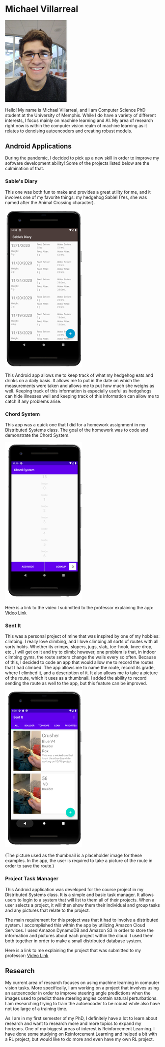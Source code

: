 # Michael Villarreal

<img src="profile_pic.jpeg" alt="drawing" width="200"/>

Hello! My name is Michael Villarreal, and I am Computer Science PhD student at the University of Memphis. While I do have a variety of different interests, I focus mainly on machine learning and AI. My area of research right now is within the computer vision realm of machine learning as it relates to denoising autoencoders and creating robust models.


## Android Applications

During the pandemic, I decided to pick up a new skill in order to improve my software development ability! Some of the projects listed below are the culmination of that.

### Sable's Diary

This one was both fun to make and provides a great utility for me, and it involves one of my favorite things: my hedgehog Sable! (Yes, she was named after the Animal Crossing character).

<img src="sables_diary_example.png" alt="drawing" width="250"/>

This Android app allows me to keep track of what my hedgehog eats and drinks on a daily basis. It allows me to put in the date on which the measurements were taken and allows me to put how much she weighs as well. Keeping track of this information is especially useful as hedgehogs can hide illnesses well and keeping track of this information can allow me to catch if any problems arise.

### Chord System

This app was a quick one that I did for a homework assignment in my Distributed Systems class. The goal of the homework was to code and demonstrate the Chord System.

<img src="chord_system_example.png" alt="drawing" width="250"/>

Here is a link to the video I submitted to the professor explaining the app: [Video Link](https://youtu.be/XXWSQPFRaxk)

### Sent It

This was a personal project of mine that was inspired by one of my hobbies: climbing. I really love climbing, and I love climbing all sorts of routes with all sorts holds. Whether its crimps, slopers, jugs, slab, toe-hook, knee drop, etc., I will get on it and try to climb; however, one problem is that, in indoor climbing gyms, the route setters change the walls every so often. Because of this, I decided to code an app that would allow me to record the routes that I had climbed. The app allows me to name the route, record its grade, where I climbed it, and a description of it. It also allows me to take a picture of the route, which it uses as a thumbnail. I added the ability to record sending the route as well to the app, but this feature can be improved.

<img src="sent_it_example.png" alt="drawing" width="250"/>

(The picture used as the thumbnail is a placeholder image for these examples. In the app, the user is required to take a picture of the route in order to save the route.)

### Project Task Manager

This Android application was developed for the course project in my Distributed Systems class. It is a simple and basic task manager. It allows users to login to a system that will list to them all of their projects. When a user selects a project, it will then show them their individual and group tasks and any pictures that relate to the project.

The main requirement for this project was that it had to involve a distributed system. I accomplished this within the app by utilizing Amazon Cloud Services. I used Amazon DynamoDB and Amazon S3 in order to store the information and pictures about each project within the cloud. I used them both together in order to make a small distributed database system.

Here is a link to me explaining the project that was submitted to my professor: [Video Link](https://youtu.be/xkxTWye2HJ0)

## Research

My current area of research focuses on using machine learning in computer vision tasks. More specifically, I am working on a project that involves using an autoencoder in order to improve steering angle predictions when the images used to predict those steering angles contain natural perturbations. I am researching trying to train the autoencoder to be robust while also have not too large of a training time.

As I am in my first semester of my PhD, I definitely have a lot to learn about research and want to research more and more topics to expand my horizons. One of my biggest areas of interest is Reinforcement Learning. I have done some studying on Reinforcement Learning and helped a bit with a RL project, but would like to do more and even have my own RL project.
